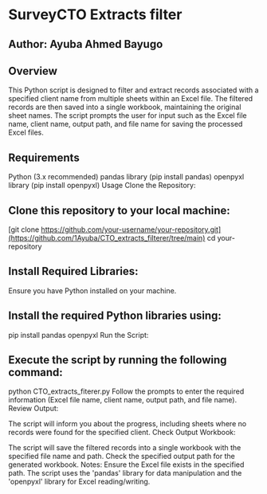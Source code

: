 # SurveyCTO Extracts filter
## Author: Ayuba Ahmed Bayugo
## Overview
This Python script is designed to filter and extract records associated with a specified client name from multiple sheets within an Excel file. The filtered records are then saved into a single workbook, maintaining the original sheet names. The script prompts the user for input such as the Excel file name, client name, output path, and file name for saving the processed Excel files.

## Requirements
Python (3.x recommended)
pandas library (pip install pandas)
openpyxl library (pip install openpyxl)
Usage
Clone the Repository:

## Clone this repository to your local machine:

[git clone https://github.com/your-username/your-repository.git](https://github.com/1Ayuba/CTO_extracts_filterer/tree/main)
cd your-repository


## Install Required Libraries:

Ensure you have Python installed on your machine.

## Install the required Python libraries using:

pip install pandas openpyxl
Run the Script:

## Execute the script by running the following command:

python CTO_extracts_fiterer.py
Follow the prompts to enter the required information (Excel file name, client name, output path, and file name).
Review Output:

The script will inform you about the progress, including sheets where no records were found for the specified client.
Check Output Workbook:

The script will save the filtered records into a single workbook with the specified file name and path. Check the specified output path for the generated workbook.
Notes:
Ensure the Excel file exists in the specified path.
The script uses the 'pandas' library for data manipulation and the 'openpyxl' library for Excel reading/writing.
